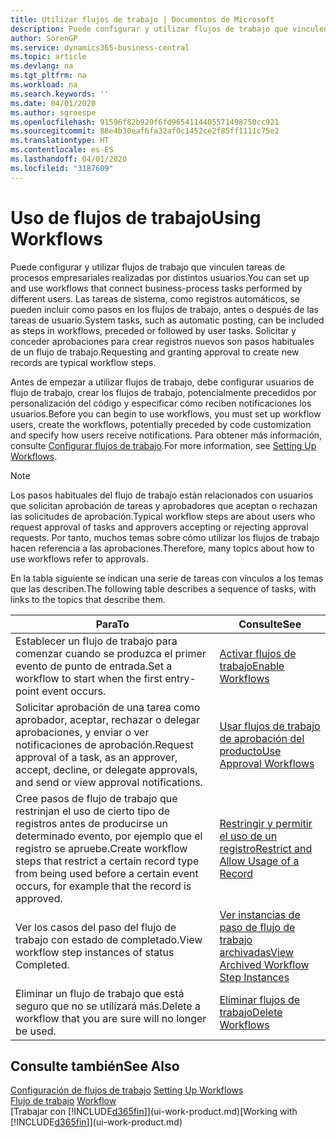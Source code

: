 ```yaml
---
title: Utilizar flujos de trabajo | Documentos de Microsoft
description: Puede configurar y utilizar flujos de trabajo que vinculen tareas de procesos empresariales realizadas por distintos usuarios. Las tareas de sistema, como registros automáticos, se pueden incluir como pasos en los flujos de trabajo, antes o después de las tareas de usuario. Solicitar y conceder aprobaciones para crear registros nuevos son pasos habituales de un flujo de trabajo.
author: SorenGP
ms.service: dynamics365-business-central
ms.topic: article
ms.devlang: na
ms.tgt_pltfrm: na
ms.workload: na
ms.search.keywords: ''
ms.date: 04/01/2020
ms.author: sgroespe
ms.openlocfilehash: 91596f82b929f6fd9654114405571498750cc921
ms.sourcegitcommit: 88e4b30eaf6fa32af0c1452ce2f85ff1111c75e2
ms.translationtype: HT
ms.contentlocale: es-ES
ms.lasthandoff: 04/01/2020
ms.locfileid: "3187609"
---
```

# <a name="using-workflows"></a><span data-ttu-id="03b63-105">Uso de flujos de trabajo</span><span class="sxs-lookup"><span data-stu-id="03b63-105">Using Workflows</span></span>
<span data-ttu-id="03b63-106">Puede configurar y utilizar flujos de trabajo que vinculen tareas de procesos empresariales realizadas por distintos usuarios.</span><span class="sxs-lookup"><span data-stu-id="03b63-106">You can set up and use workflows that connect business-process tasks performed by different users.</span></span> <span data-ttu-id="03b63-107">Las tareas de sistema, como registros automáticos, se pueden incluir como pasos en los flujos de trabajo, antes o después de las tareas de usuario.</span><span class="sxs-lookup"><span data-stu-id="03b63-107">System tasks, such as automatic posting, can be included as steps in workflows, preceded or followed by user tasks.</span></span> <span data-ttu-id="03b63-108">Solicitar y conceder aprobaciones para crear registros nuevos son pasos habituales de un flujo de trabajo.</span><span class="sxs-lookup"><span data-stu-id="03b63-108">Requesting and granting approval to create new records are typical workflow steps.</span></span>  

 <span data-ttu-id="03b63-109">Antes de empezar a utilizar flujos de trabajo, debe configurar usuarios de flujo de trabajo, crear los flujos de trabajo, potencialmente precedidos por personalización del código y especificar cómo reciben notificaciones los usuarios.</span><span class="sxs-lookup"><span data-stu-id="03b63-109">Before you can begin to use workflows, you must set up workflow users, create the workflows, potentially preceded by code customization and specify how users receive notifications.</span></span> <span data-ttu-id="03b63-110">Para obtener más información, consulte [Configurar flujos de trabajo](across-set-up-workflows.md).</span><span class="sxs-lookup"><span data-stu-id="03b63-110">For more information, see [Setting Up Workflows](across-set-up-workflows.md).</span></span>  

> [!NOTE]  
>  <span data-ttu-id="03b63-111">Los pasos habituales del flujo de trabajo están relacionados con usuarios que solicitan aprobación de tareas y aprobadores que aceptan o rechazan las solicitudes de aprobación.</span><span class="sxs-lookup"><span data-stu-id="03b63-111">Typical workflow steps are about users who request approval of tasks and approvers accepting or rejecting approval requests.</span></span> <span data-ttu-id="03b63-112">Por tanto, muchos temas sobre cómo utilizar los flujos de trabajo hacen referencia a las aprobaciones.</span><span class="sxs-lookup"><span data-stu-id="03b63-112">Therefore, many topics about how to use workflows refer to approvals.</span></span>  

 <span data-ttu-id="03b63-113">En la tabla siguiente se indican una serie de tareas con vínculos a los temas que las describen.</span><span class="sxs-lookup"><span data-stu-id="03b63-113">The following table describes a sequence of tasks, with links to the topics that describe them.</span></span>  

|<span data-ttu-id="03b63-114">**Para**</span><span class="sxs-lookup"><span data-stu-id="03b63-114">**To**</span></span>|<span data-ttu-id="03b63-115">**Consulte**</span><span class="sxs-lookup"><span data-stu-id="03b63-115">**See**</span></span>|  
|------------|-------------|  
|<span data-ttu-id="03b63-116">Establecer un flujo de trabajo para comenzar cuando se produzca el primer evento de punto de entrada.</span><span class="sxs-lookup"><span data-stu-id="03b63-116">Set a workflow to start when the first entry-point event occurs.</span></span>|[<span data-ttu-id="03b63-117">Activar flujos de trabajo</span><span class="sxs-lookup"><span data-stu-id="03b63-117">Enable Workflows</span></span>](across-how-to-enable-workflows.md)|  
|<span data-ttu-id="03b63-118">Solicitar aprobación de una tarea como aprobador, aceptar, rechazar o delegar aprobaciones, y enviar o ver notificaciones de aprobación.</span><span class="sxs-lookup"><span data-stu-id="03b63-118">Request approval of a task, as an approver, accept, decline, or delegate approvals, and send or view approval notifications.</span></span>|[<span data-ttu-id="03b63-119">Usar flujos de trabajo de aprobación del producto</span><span class="sxs-lookup"><span data-stu-id="03b63-119">Use Approval Workflows</span></span>](across-how-use-approval-workflows.md)|  
|<span data-ttu-id="03b63-120">Cree pasos de flujo de trabajo que restrinjan el uso de cierto tipo de registros antes de producirse un determinado evento, por ejemplo que el registro se apruebe.</span><span class="sxs-lookup"><span data-stu-id="03b63-120">Create workflow steps that restrict a certain record type from being used before a certain event occurs, for example that the record is approved.</span></span>|[<span data-ttu-id="03b63-121">Restringir y permitir el uso de un registro</span><span class="sxs-lookup"><span data-stu-id="03b63-121">Restrict and Allow Usage of a Record</span></span>](across-how-to-restrict-and-allow-usage-of-a-record.md)|  
|<span data-ttu-id="03b63-122">Ver los casos del paso del flujo de trabajo con estado de completado.</span><span class="sxs-lookup"><span data-stu-id="03b63-122">View workflow step instances of status Completed.</span></span>|[<span data-ttu-id="03b63-123">Ver instancias de paso de flujo de trabajo archivadas</span><span class="sxs-lookup"><span data-stu-id="03b63-123">View Archived Workflow Step Instances</span></span>](across-how-to-view-archived-workflow-step-instances.md)|  
|<span data-ttu-id="03b63-124">Eliminar un flujo de trabajo que está seguro que no se utilizará más.</span><span class="sxs-lookup"><span data-stu-id="03b63-124">Delete a workflow that you are sure will no longer be used.</span></span>|[<span data-ttu-id="03b63-125">Eliminar flujos de trabajo</span><span class="sxs-lookup"><span data-stu-id="03b63-125">Delete Workflows</span></span>](across-how-to-delete-workflows.md)|  

## <a name="see-also"></a><span data-ttu-id="03b63-126">Consulte también</span><span class="sxs-lookup"><span data-stu-id="03b63-126">See Also</span></span>  
<span data-ttu-id="03b63-127">[Configuración de flujos de trabajo](across-set-up-workflows.md) </span><span class="sxs-lookup"><span data-stu-id="03b63-127">[Setting Up Workflows](across-set-up-workflows.md) </span></span>  
<span data-ttu-id="03b63-128">[Flujo de trabajo](across-workflow.md) </span><span class="sxs-lookup"><span data-stu-id="03b63-128">[Workflow](across-workflow.md) </span></span>  
<span data-ttu-id="03b63-129">[Trabajar con [!INCLUDE[d365fin](includes/d365fin_md.md)]](ui-work-product.md)</span><span class="sxs-lookup"><span data-stu-id="03b63-129">[Working with [!INCLUDE[d365fin](includes/d365fin_md.md)]](ui-work-product.md)</span></span>
